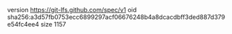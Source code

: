 version https://git-lfs.github.com/spec/v1
oid sha256:a3d57fb0753ecc6899297acf06676248b4a8dcacdbff3ded887d379e54fc4ee4
size 1157
